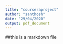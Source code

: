 ```yaml
---
title: "courseraproject"
author: "santhosh"
date: "29/04/2020"
output: pdf_document
---
```




##this is a markdown file

